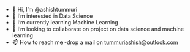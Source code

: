 - 👋 Hi, I’m @ashishtummuri
- 👀 I’m interested in Data Science
- 🌱 I’m currently learning Machine Learning
- 💞️ I’m looking to collaborate on project on data science and machine learning
- 📫 How to reach me -drop a mail on tummuriashish@outlook.com

<!---
ashishtummuri/ashishtummuri is a ✨ special ✨ repository because its `README.md` (this file) appears on your GitHub profile.
You can click the Preview link to take a look at your changes.
--->
